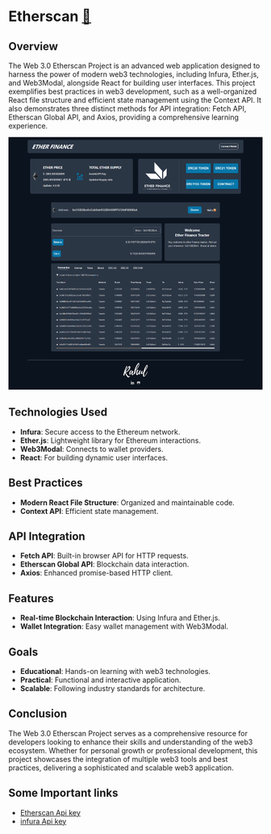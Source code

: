 # Etherscan [🔗](https://etherscan-eta.vercel.app/)

## Overview
The Web 3.0 Etherscan Project is an advanced web application designed to harness the power of modern web3 technologies, including Infura, Ether.js, and Web3Modal, alongside React for building user interfaces. This project exemplifies best practices in web3 development, such as a well-organized React file structure and efficient state management using the Context API. It also demonstrates three distinct methods for API integration: Fetch API, Etherscan Global API, and Axios, providing a comprehensive learning experience.

<img src="./public/screenshot-1.png" alt="Web 3.0 Etherscan Project Screenshot" height="500px" />

## Technologies Used
- **Infura**: Secure access to the Ethereum network.
- **Ether.js**: Lightweight library for Ethereum interactions.
- **Web3Modal**: Connects to wallet providers.
- **React**: For building dynamic user interfaces.

## Best Practices
- **Modern React File Structure**: Organized and maintainable code.
- **Context API**: Efficient state management.

## API Integration
- **Fetch API**: Built-in browser API for HTTP requests.
- **Etherscan Global API**: Blockchain data interaction.
- **Axios**: Enhanced promise-based HTTP client.

## Features
- **Real-time Blockchain Interaction**: Using Infura and Ether.js.
- **Wallet Integration**: Easy wallet management with Web3Modal.

## Goals
- **Educational**: Hands-on learning with web3 technologies.
- **Practical**: Functional and interactive application.
- **Scalable**: Following industry standards for architecture.

## Conclusion
The Web 3.0 Etherscan Project serves as a comprehensive resource for developers looking to enhance their skills and understanding of the web3 ecosystem. Whether for personal growth or professional development, this project showcases the integration of multiple web3 tools and best practices, delivering a sophisticated and scalable web3 application.

## Some Important links
- [Etherscan Api key](https://etherscan.io/myapikey)
- [infura Api key](https://etherscan.io/myapikey)
